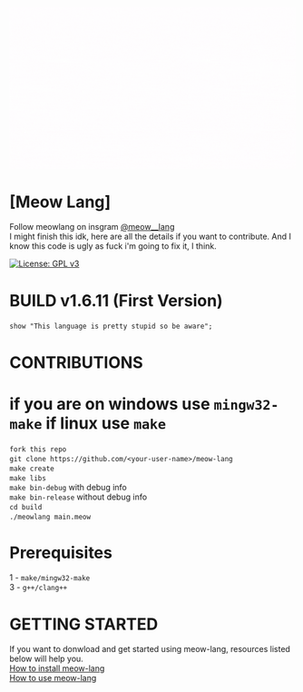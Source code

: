 ![Meow gif](./Meow.gif)

# [Meow Lang]
Follow meowlang on insgram [@meow__lang](https://www.instagram.com/meow__lang/)<br>
I might finish this idk, here are all the details if you want to contribute. And I know this code is ugly as fuck i'm going to fix it, I think.

[![License: GPL v3](https://img.shields.io/badge/License-GPL%20v3-blue.svg)](https://www.gnu.org/licenses/gpl-3.0)

# BUILD v1.6.11 (First Version)

`show "This language is pretty stupid so be aware";`

# CONTRIBUTIONS
# if you are on windows use `mingw32-make` if linux use `make`
`fork this repo`<br />
`git clone https://github.com/<your-user-name>/meow-lang`<br />
`make create`<br />
`make libs`<br />
`make bin-debug` with debug info<br />
`make bin-release` without debug info<br />
`cd build`<br />
`./meowlang main.meow`<br />

# Prerequisites
1 - `make/mingw32-make` <br />
3 - `g++/clang++` <br />

# GETTING STARTED
If you want to donwload and get started using meow-lang, resources listed below will help you.<br>
[How to install meow-lang](https://github.com/DevyDhanish/meow-lang/wiki/How-to-download-and-install-Meow%E2%80%90Lang-in-Windows)<br>
[How to use meow-lang](https://github.com/DevyDhanish/meow-lang/wiki/How-to-use-meow%E2%80%90lang)<br>
